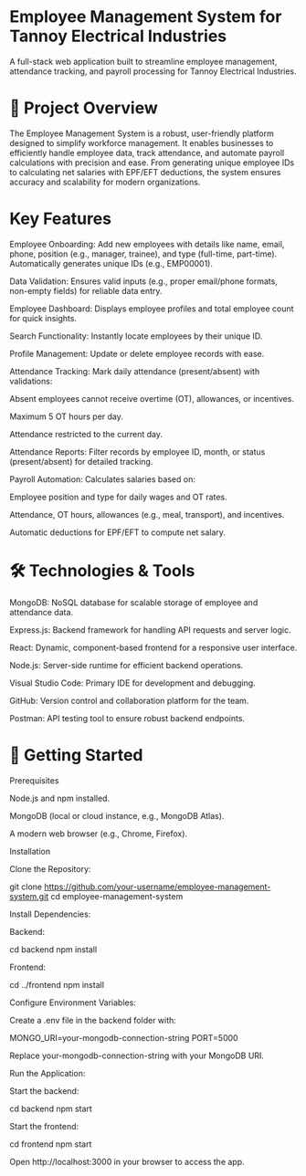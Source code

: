 # Employee Management System for Tannoy Electrical Industries

A full-stack web application built to streamline employee management, attendance tracking, and payroll processing for Tannoy Electrical Industries.

# 🎯 Project Overview
The Employee Management System is a robust, user-friendly platform designed to simplify workforce management. 
It enables businesses to efficiently handle employee data, track attendance, and automate payroll calculations with precision and ease. 
From generating unique employee IDs to calculating net salaries with EPF/EFT deductions, the system ensures accuracy and scalability for modern organizations.

# Key Features





Employee Onboarding: Add new employees with details like name, email, phone, position (e.g., manager, trainee), and type (full-time, part-time). Automatically generates unique IDs (e.g., EMP00001).



Data Validation: Ensures valid inputs (e.g., proper email/phone formats, non-empty fields) for reliable data entry.



Employee Dashboard: Displays employee profiles and total employee count for quick insights.



Search Functionality: Instantly locate employees by their unique ID.



Profile Management: Update or delete employee records with ease.



Attendance Tracking: Mark daily attendance (present/absent) with validations:





Absent employees cannot receive overtime (OT), allowances, or incentives.



Maximum 5 OT hours per day.



Attendance restricted to the current day.



Attendance Reports: Filter records by employee ID, month, or status (present/absent) for detailed tracking.



Payroll Automation: Calculates salaries based on:





Employee position and type for daily wages and OT rates.



Attendance, OT hours, allowances (e.g., meal, transport), and incentives.



Automatic deductions for EPF/EFT to compute net salary.


# 🛠️ Technologies & Tools





MongoDB: NoSQL database for scalable storage of employee and attendance data.



Express.js: Backend framework for handling API requests and server logic.



React: Dynamic, component-based frontend for a responsive user interface.



Node.js: Server-side runtime for efficient backend operations.



Visual Studio Code: Primary IDE for development and debugging.



GitHub: Version control and collaboration platform for the team.



Postman: API testing tool to ensure robust backend endpoints.

# 🚀 Getting Started
Prerequisites





Node.js and npm installed.



MongoDB (local or cloud instance, e.g., MongoDB Atlas).



A modern web browser (e.g., Chrome, Firefox).


Installation





Clone the Repository:

git clone https://github.com/your-username/employee-management-system.git
cd employee-management-system



Install Dependencies:





Backend:

cd backend
npm install



Frontend:

cd ../frontend
npm install



Configure Environment Variables:





Create a .env file in the backend folder with:

MONGO_URI=your-mongodb-connection-string
PORT=5000



Replace your-mongodb-connection-string with your MongoDB URI.



Run the Application:





Start the backend:

cd backend
npm start



Start the frontend:

cd frontend
npm start



Open http://localhost:3000 in your browser to access the app.
